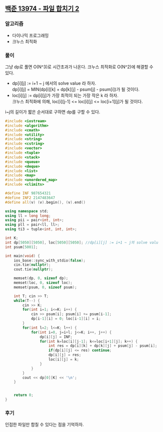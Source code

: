 ## [백준 13974 - 파일 합치기 2](https://www.acmicpc.net/problem/13974)

### 알고리즘
- 다이나믹 프로그래밍
- 크누스 최적화

### 풀이
그냥 dp로 풀면 O(N^3)로 시간초과가 나온다. 크누스 최적화로 O(N^2)에 해결할 수 있다.
- dp[i][j] := i+1 ~ j 에서의 solve value 라 하자.  
  dp[i][j] = MIN(dp[i][k] + dp[k][j] - psum[j] - psum[i])가 될 것이다.
- loc[i][j] := dp[i][j]가 가장 최적이 되는 가장 작은 k 라 하자.  
  크누스 최적화에 의해, loc[i][j-1] <= loc[i][j] <= loc[i+1][j]가 될 것이다.

i~j의 길이가 짧은 순서대로 구하면 dp를 구할 수 있다.

```c++
#include <iostream>
#include <algorithm>
#include <cmath>
#include <utility>
#include <string>
#include <cstring>
#include <vector>
#include <tuple>
#include <stack>
#include <queue>
#include <deque>
#include <list>
#include <map>
#include <unordered_map>
#include <climits>

#define INF 987654321
#define INF2 2147483647
#define all(v) (v).begin(), (v).end()

using namespace std;
using ll = long long;
using pii = pair<int, int>;
using pll = pair<ll, ll>;
using ti3 = tuple<int, int, int>;

int K;
int dp[5050][5050], loc[5050][5050]; //dp[i][j] := i+1 ~ j의 solve value
int psum[5001];

int main(void) {
    ios_base::sync_with_stdio(false);
    cin.tie(nullptr);
    cout.tie(nullptr);

    memset(dp, 0, sizeof dp);
    memset(loc, 0, sizeof loc);
    memset(psum, 0, sizeof psum);

    int T; cin >> T;
    while(T--) {
        cin >> K;
        for(int i=1; i<=K; i++) {
            cin >> psum[i]; psum[i] += psum[i-1];
            dp[i-1][i] = 0; loc[i-1][i] = i;
        }
        for(int l=2; l<=K; l++) {
            for(int i=0, j=i+l; j<=K; i++, j++) {
                dp[i][j] = INF;
                for(int k=loc[i][j-1]; k<=loc[i+1][j]; k++) {
                    int res = dp[i][k] + dp[k][j] + psum[j] - psum[i];
                    if(dp[i][j] <= res) continue;
                    dp[i][j] = res;
                    loc[i][j] = k;
                }
            }
        }
        cout << dp[0][K] << '\n';
    }


    return 0;
}
```

### 후기
인접한 파일만 합칠 수 있다는 점을 기억하자.